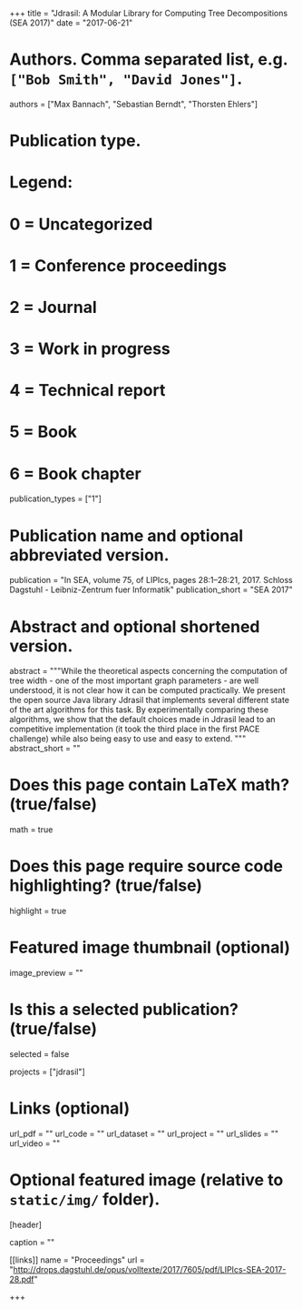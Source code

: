 +++
title = "Jdrasil: A Modular Library for Computing Tree Decompositions (SEA 2017)"
date = "2017-06-21"
# Authors. Comma separated list, e.g. `["Bob Smith", "David Jones"]`.
authors = ["Max Bannach", "Sebastian Berndt", "Thorsten Ehlers"]

# Publication type.
# Legend:
# 0 = Uncategorized
# 1 = Conference proceedings
# 2 = Journal
# 3 = Work in progress
# 4 = Technical report
# 5 = Book
# 6 = Book chapter
publication_types = ["1"]

# Publication name and optional abbreviated version.
publication = "In SEA, volume 75, of LIPIcs, pages 28:1–28:21, 2017. Schloss Dagstuhl - Leibniz-Zentrum fuer Informatik"
publication_short = "SEA 2017"

# Abstract and optional shortened version.
abstract = """While the theoretical aspects concerning the computation of tree
width - one of the most important graph parameters - are well understood, it is
not clear how it can be computed practically. We present the open source Java
library Jdrasil that implements several different state of the art algorithms
for this task. By experimentally comparing these algorithms, we show that the
default choices made in Jdrasil lead to an competitive implementation (it took
the third place in the first PACE challenge) while also being easy to use and
easy to extend. """
abstract_short = ""

# Does this page contain LaTeX math? (true/false)
math = true

# Does this page require source code highlighting? (true/false)
highlight = true

# Featured image thumbnail (optional)
image_preview = ""

# Is this a selected publication? (true/false)
selected = false

projects = ["jdrasil"]
# Links (optional)
url_pdf = ""
url_code = ""
url_dataset = ""
url_project = ""
url_slides = ""
url_video = ""

# Optional featured image (relative to `static/img/` folder).
[header]

caption = ""

[[links]]
    name = "Proceedings"
    url = "http://drops.dagstuhl.de/opus/volltexte/2017/7605/pdf/LIPIcs-SEA-2017-28.pdf"

+++
